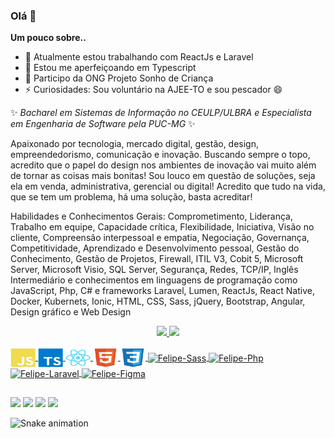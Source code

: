 ### Olá 👋


**Um pouco sobre..**

- 🔭 Atualmente estou trabalhando com ReactJs e Laravel
- 🌱 Estou me aperfeiçoando em Typescript
- 👯 Participo da ONG Projeto Sonho de Criança
- ⚡ Curiosidades: Sou voluntário na AJEE-TO e sou pescador 😄

✨ _Bacharel em Sistemas de Informação no CEULP/ULBRA e Especialista em Engenharia de Software pela PUC-MG_ ✨

Apaixonado por tecnologia, mercado digital, gestão, design, empreendedorismo, comunicação e inovação. Buscando sempre o topo, acredito que o papel do design nos ambientes de inovação vai muito além de tornar as coisas mais bonitas! Sou louco em questão de soluções, seja ela em venda, administrativa, gerencial ou digital! Acredito que tudo na vida, que se tem um problema, há uma solução, basta acreditar!

Habilidades e Conhecimentos Gerais: Comprometimento, Liderança, Trabalho em equipe, Capacidade crítica, Flexibilidade, Iniciativa, Visão no cliente, Compreensão interpessoal e empatia, Negociação, Governança, Competitividade, Aprendizado e Desenvolvimento pessoal, Gestão do Conhecimento, Gestão de Projetos, Firewall, ITIL V3, Cobit 5, Microsoft Server, Microsoft Visio, SQL Server, Segurança, Redes, TCP/IP, Inglês Intermediário e conhecimentos em linguagens de programação como JavaScript, Php, C# e frameworks Laravel, Lumen, ReactJs, React Native, Docker, Kubernets, Ionic, HTML, CSS, Sass, jQuery, Bootstrap, Angular, Design gráfico e Web Design


<div align="center">
  <a href="https://github.com/felipecabrals">
  <img height="180em" src="https://github-readme-stats.vercel.app/api?username=felipecabrals&show_icons=true&theme=dracula&include_all_commits=true&count_private=true"/>
  <img height="180em" src="https://github-readme-stats.vercel.app/api/top-langs/?username=felipecabrals&layout=compact&langs_count=7&theme=dracula"/>
</div>
<div style="display: inline_block"><br>
  <img align="center" alt="Felipe-Js" height="30" width="40" src="https://raw.githubusercontent.com/devicons/devicon/master/icons/javascript/javascript-plain.svg">
  <img align="center" alt="Felipe-Ts" height="30" width="40" src="https://raw.githubusercontent.com/devicons/devicon/master/icons/typescript/typescript-plain.svg">
  <img align="center" alt="Felipe-React" height="30" width="40" src="https://raw.githubusercontent.com/devicons/devicon/master/icons/react/react-original.svg">
  <img align="center" alt="Felipe-HTML" height="30" width="40" src="https://raw.githubusercontent.com/devicons/devicon/master/icons/html5/html5-original.svg">
  <img align="center" alt="Felipe-CSS" height="30" width="40" src="https://raw.githubusercontent.com/devicons/devicon/master/icons/css3/css3-original.svg">
  <img align="center" alt="Felipe-Sass" height="30" width="40" src="https://cdn.jsdelivr.net/gh/devicons/devicon/icons/sass/sass-original.svg">
  <img align="center" alt="Felipe-Php" height="30" width="40" src="https://cdn.jsdelivr.net/gh/devicons/devicon/icons/php/php-original.svg">
  <img align="center" alt="Felipe-Laravel" height="30" width="40" src="https://cdn.jsdelivr.net/gh/devicons/devicon/icons/laravel/laravel-plain.svg">
  <img align="center" alt="Felipe-Figma" height="30" width="40" src="https://cdn.jsdelivr.net/gh/devicons/devicon/icons/figma/figma-original.svg">
</div>

 ##
 
<div> 
 	<a href="https://www.behance.net/felipedias_c" target="_blank"><img src="https://img.shields.io/badge/Behance-0054F7?style=for-the-badge&logo=behance&logoColor=white" target="_blank"></a>
 <a href="https://api.whatsapp.com/send?phone=5563992370872&text=Ol%C3%A1%20Felipe%2C%20vi%20seu%20perfil%20no%20Github" target="_blank"><img src="https://img.shields.io/badge/WhatsApp-25D366?style=for-the-badge&logo=whatsapp&logoColor=white" target="_blank"></a> 
  <a href = "mailto:flp.dsc@gmail.com"><img src="https://img.shields.io/badge/-Gmail-%23333?style=for-the-badge&logo=gmail&logoColor=white" target="_blank"></a>
  <a href="https://www.linkedin.com/in/felipe-dias-607647a3/" target="_blank"><img src="https://img.shields.io/badge/-LinkedIn-%230077B5?style=for-the-badge&logo=linkedin&logoColor=white" target="_blank"></a> 
 
  ![Snake animation](https://github.com/felipecabrals/felipecabrals/blob/output/github-contribution-grid-snake.svg)
 
</div>
